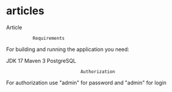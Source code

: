 # articles
Article
              
              
              Requirements
For building and running the application you need:

  JDK 17
  Maven 3
  PostgreSQL
  
                                Authorization
For authorization use "admin" for password and "admin" for login
